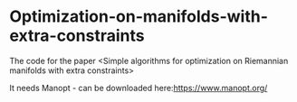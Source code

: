 # Optimization-on-manifolds-with-extra-constraints
The code for the paper &lt;Simple algorithms for optimization on Riemannian manifolds with extra constraints>

It needs Manopt - can be downloaded here:https://www.manopt.org/
